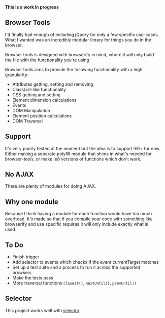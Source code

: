 **This is a work in progress**

Browser Tools
-------------

I'd finally had enough of including jQuery for only a few specific use-cases. What I wanted was an incredibly modular library for things you do in the browser.

Browser tools is designed with browserify in mind, where it will only build the file with the functionality you're using.

Browser tools aims to provide the following functionality with a high granularity:

* Attributes getting, setting and removing
* ClassList-like functionality
* CSS getting and setting
* Element dimension calculations
* Events
* DOM Manipulation
* Element position calculations
* DOM Traversal

Support
-------

It's very poorly tested at the moment but the idea is to support IE9+ for now. Either making a separate polyfill module that shims in what's needed for browser-tools, or make ie8 versions of functions which don't work.

No AJAX
-------

There are plenty of modules for doing AJAX.

Why one module
--------------

Because I think having a module for each function would have too much overhead. It's made so that if you compile your code with something like browserify and use specific requires it will only include exactly what is used.

To Do
-----

* Finish trigger
* Add selector to events which checks if the event currentTarget matches
* Set up a test suite and a process to run it across the supported browsers
* Make the tests pass
* More traversal functions `closest()`, `nextUntil()`, `prevUntil()`

Selector
--------

This project works well with [selector][selector]

[selector]: /Bockit/selector